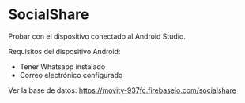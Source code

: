 # SocialShare

Probar con el dispositivo conectado al Android Studio.

Requisitos del dispositivo Android:
  * Tener Whatsapp instalado
  * Correo electrónico configurado
  
Ver la base de datos: https://movity-937fc.firebaseio.com/socialshare 
